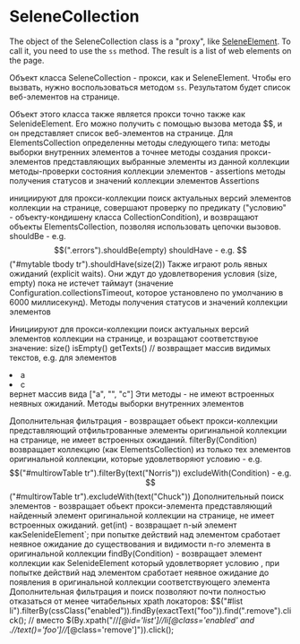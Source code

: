 # SeleneCollection

The object of the SeleneCollection class is a "proxy", like [SeleneElement](elements.md). To call it, you need to use the ```ss``` method. The result is a list of web elements on the page.

 Объект класса SeleneCollection - прокси, как и SeleneElement. Чтобы его вызвать, нужно воспользоваться методом ```ss```. Результатом будет список веб-элементов на странице.



Объект этого класса также является прокси точно также как SelenideElement. Его можно получить с помощью вызова метода $$, и он представляет список веб-элементов на странице.
Для ElementsCollection определенны методы следующего типа:
методы выборки внутренних элементов
а точнее методы создания прокси-элементов представляющих выбранные элементы из данной коллекции
методы-проверки состояния коллекции элементов - assertions
методы получения статусов и значений коллекции элементов
Assertions

инициируют для прокси-коллекции поиск актуальных версий элементов коллекции на странице, совершают проверку по предикату ("условию" - объекту-кондишену класса CollectionCondition), и возвращают объекты ElementsCollection, позволяя использовать цепочки вызовов.
shouldBe - e.g. $$(".errors").shouldBe(empty)
shouldHave - e.g. $$("#mytable tbody tr").shouldHave(size(2))
Также играют роль явных ожиданий (explicit waits). Они ждут до удовлетворения условия (size, empty) пока не истечет таймаут (значение Configuration.collectionsTimeout, которое установлено по умолчанию в 6000 миллисекунд).
Методы получения статусов и значений коллекции элементов

Инициируют для прокси-коллекции поиск актуальных версий элементов коллекции на странице, и возращают соответствуюе значение:
size()
isEmpty()
getTexts() // возвращает массив видимых текстов, e.g. для элементов <li>a</li><li hidden>b</li><li>c</li> вернет массив вида ["a", "", "c"]
Эти методы - не имеют встроенных неявных ожиданий.
Методы выборки внутренних элементов

Дополнительная фильтрация - возвращает обьект прокси-коллекции представляющий отфильтрованные элементы оригинальной коллекции на странице, не имеет встроенных ожиданий.
filterBy(Condition) возвращает коллекцию (как ElementsCollection) из только тех элементов оригинальной коллекции, которые удовлетворяют условию - e.g. $$("#multirowTable tr").filterBy(text("Norris"))
excludeWith(Condition) - e.g. $$("#multirowTable tr").excludeWith(text("Chuck"))
Дополнительный поиск элементов - возвращает обьект прокси-элемента представляющий найденный элемент оригинальной коллекции на странице, не имеет встроенных ожиданий.
get(int) - возвращает n-ый элемент какSelenideElement`; при попытке действий над элементом сработает неявное ожидание до существования и видимости n-го элемента в оригинальной коллекции
findBy(Condition) - возвращает элемент коллекции как SelenideElement который удовлетворяет условию , при попытке действий над элементом сработает неявное ожидание до появления в оригинальной коллекции соответствующего элемента
Дополнительная фильтрация и поиск позволяют почти полностью отказаться от менее читабельных xpath локаторов:
$$("#list li").filterBy(cssClass("enabled")).findBy(exactText("foo")).find(".remove").click();
// вместо
$(By.xpath("//*[@id='list']//li[@class='enabled' and .//text()='foo']//*[@class='remove']")).click();
